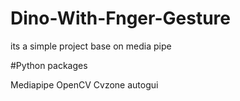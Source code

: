# Dino-With-Fnger-Gesture
its a simple project base on media pipe

#Python packages

Mediapipe
OpenCV
Cvzone
autogui
